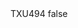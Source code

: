 <?xml version="1.0" encoding="UTF-8"?>
<CustomMetadata xmlns="http://soap.sforce.com/2006/04/metadata">
    <label>TXU494</label>
    <protected>false</protected>
</CustomMetadata>
